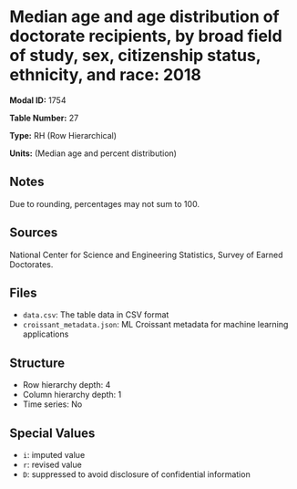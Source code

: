 # Median age and age distribution of doctorate recipients, by broad field of study, sex, citizenship status, ethnicity, and race: 2018

**Modal ID:** 1754

**Table Number:** 27

**Type:** RH (Row Hierarchical)

**Units:** (Median age and percent distribution)

## Notes

Due to rounding, percentages may not sum to 100.

## Sources

National Center for Science and Engineering Statistics, Survey of Earned Doctorates.

## Files

- `data.csv`: The table data in CSV format
- `croissant_metadata.json`: ML Croissant metadata for machine learning applications

## Structure

- Row hierarchy depth: 4
- Column hierarchy depth: 1
- Time series: No

## Special Values

- `i`: imputed value
- `r`: revised value
- `D`: suppressed to avoid disclosure of confidential information

